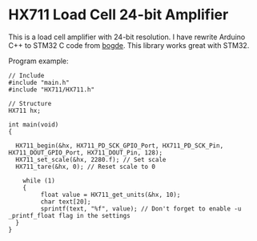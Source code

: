 # HX711 Load Cell 24-bit Amplifier 
This is a load cell amplifier with 24-bit resolution. I have rewrite Arduino C++ to STM32 C code from [bogde](https://github.com/bogde/HX711).
This library works great with STM32. 

Program example:

```
// Include
#include "main.h"
#include "HX711/HX711.h"

// Structure
HX711 hx;

int main(void)
{

  HX711_begin(&hx, HX711_PD_SCK_GPIO_Port, HX711_PD_SCK_Pin, HX711_DOUT_GPIO_Port, HX711_DOUT_Pin, 128);
  HX711_set_scale(&hx, 2280.f); // Set scale
  HX711_tare(&hx, 0); // Reset scale to 0

    while (1)
    {
         float value = HX711_get_units(&hx, 10);
         char text[20];
         sprintf(text, "%f", value); // Don't forget to enable -u _printf_float flag in the settings
  }
}
```
